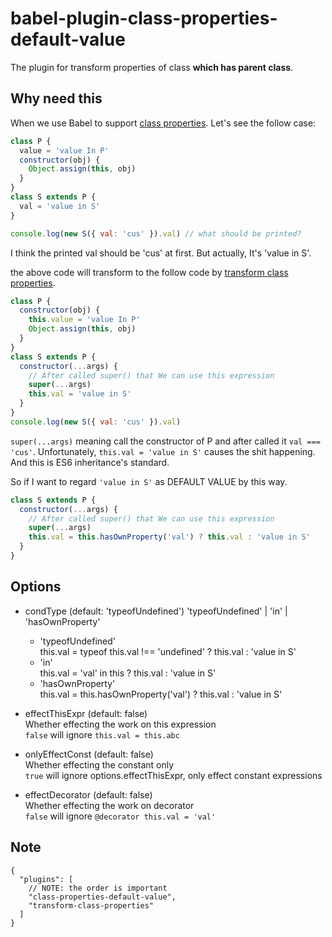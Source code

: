 # babel-plugin-class-properties-default-value

The plugin for transform properties of class **which has parent class**.

## Why need this

When we use Babel to support [class properties](https://babeljs.io/docs/plugins/transform-class-properties/).
Let's see the follow case: 
```javascript
class P {
  value = 'value In P'
  constructor(obj) {
    Object.assign(this, obj)
  }
}
class S extends P {
  val = 'value in S'
}

console.log(new S({ val: 'cus' }).val) // what should be printed? 
```

I think the printed val should be 'cus' at first.
But actually, It's 'value in S'.

the above code will transform to the follow code by [transform class properties](https://babeljs.io/docs/plugins/transform-class-properties/).

```javascript
class P {
  constructor(obj) {
    this.value = 'value In P'
    Object.assign(this, obj)
  }
}
class S extends P {
  constructor(...args) {
    // After called super() that We can use this expression 
    super(...args)
    this.val = 'value in S'
  }
}
console.log(new S({ val: 'cus' }).val)
```

`super(...args)` meaning call the constructor of P and after called it `val === 'cus'`.
Unfortunately, `this.val = 'value in S'` causes the shit happening.
And this is ES6 inheritance's standard.

So if I want to regard `'value in S'` as DEFAULT VALUE by this way.

```javascript
class S extends P {
  constructor(...args) {
    // After called super() that We can use this expression 
    super(...args)
    this.val = this.hasOwnProperty('val') ? this.val : 'value in S'
  }
}
```

## Options

- condType (default: 'typeofUndefined')  'typeofUndefined' | 'in' | 'hasOwnProperty'  
  - 'typeofUndefined'  
     this.val = typeof this.val !== 'undefined' ? this.val : 'value in S'
  - 'in'  
     this.val = 'val' in this ? this.val : 'value in S'
  - 'hasOwnProperty'  
     this.val = this.hasOwnProperty('val') ? this.val : 'value in S'
    
- effectThisExpr (default: false)  
  Whether effecting the work on this expression  
  `false` will ignore `this.val = this.abc`

- onlyEffectConst (default: false)  
  Whether effecting the constant only  
  `true` will ignore options.effectThisExpr, only effect constant expressions

- effectDecorator (default: false)  
  Whether effecting the work on decorator  
  `false` will ignore `@decorator this.val = 'val'`

## Note

```json5
{
  "plugins": [
    // NOTE: the order is important
    "class-properties-default-value",
    "transform-class-properties"
  ]
}
```
